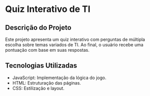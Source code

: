 # Quiz Interativo de TI

## Descrição do Projeto
Este projeto apresenta um quiz interativo com perguntas de múltipla escolha sobre temas variados de TI. Ao final, o usuário recebe uma pontuação com base em suas respostas.

## Tecnologias Utilizadas
- JavaScript: Implementação da lógica do jogo.
- HTML: Estruturação das páginas.
- CSS: Estilização e layout.


